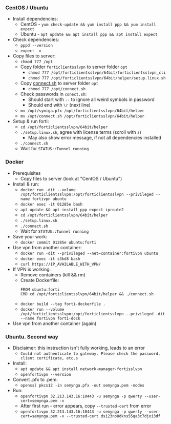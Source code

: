 ### CentOS / Ubuntu
* Install dependencies:
    * CentOS - `yum check-update && yum install ppp && yum install expect`
    * Ubuntu - `apt update && apt install ppp && apt install expect`
* Check dependencies:
    * `pppd --version`
    * `expect -v`
* Copy files to server:
    * `chmod 777 /opt`
    * Copy folder `forticlientsslvpn` to server folder `opt`
         * `chmod 777 /opt/forticlientsslvpn/64bit/forticlientsslvpn_cli`
         * `chmod 777 /opt/forticlientsslvpn/64bit/helper/setup.linux.sh`
    * Copy [connect.sh](connect.sh) to server folder `opt`
        * `chmod 777 /opt/connect.sh`
    * Check passwords in `conect.sh`:
        * Should start with `--` to ignore all weird symbols in password
        * Should end with `\r` (next line)
    * `mv /opt/symiga.pfx /opt/forticlientsslvpn/64bit/helper`
    * `mv /opt/connect.sh /opt/forticlientsslvpn/64bit/helper`
* Setup & run forti:
    * `cd /opt/forticlientsslvpn/64bit/helper`
    * `./setup.linux.sh`, agree with license terms (scroll with `z`)
        * May also show error message, if not all dependencies installed
    * `./connect.sh`
    * Wait for `STATUS::Tunnel running`

### Docker
* Prerequisites 
    * Copy files to server (look at "CentOS / Ubuntu")
* Install & run:
    * `docker run -dit --volume /opt/forticlientsslvpn:/opt/forticlientsslvpn --privileged --name fortivpn ubuntu`
    * `docker exec -it 01285e bash`
    * `apt update && apt install ppp expect iproute2`
    * `cd /opt/forticlientsslvpn/64bit/helper`
    * `./setup.linux.sh`
    * `./connect.sh`
    * Wait for `STATUS::Tunnel running`
* Save your work:
    * `docker commit 01285e ubuntu:forti`
* Use vpn from another container:
    * `docker run -dit --privileged --net=container:fortivpn ubuntu`
    * `docker exec -it s3kd8 bash`
    * `curl https://IP_AVAILABLE_WITH_VPN/`
* If VPN is working:
    * Remove containers (kill && rm)
    * Create Dockerfile:
        ```
        FROM ubuntu:forti
        CMD cd /opt/forticlientsslvpn/64bit/helper && ./connect.sh
        ```
    * `docker build --tag forti-dockerfile .`
    * `docker run --volume /opt/forticlientsslvpn:/opt/forticlientsslvpn --privileged -dit --name fortivpn forti-dock`
* Use vpn from another container (again)

### Ubuntu. Second way
* Disclaimer: this instruction isn't fully working, leads to an error
    * `Could not authenticate to gateway. Please check the password, client certificate, etc.s`
* Install:
    * `apt update && apt install network-manager-fortisslvpn`
    * `openfortivpn --version`
* Convert .pfx to .pem:
    * `openssl pkcs12 -in semynga.pfx -out semynga.pem -nodes`
* Run:
    * `openfortivpn 32.213.143.16:10443 -u semynga -p qwerty --user-cert=semynga.pem -v`
    * After first run - error appears, copy `--trusted-cert` from error
    * `openfortivpn 32.213.143.16:10443 -u semynga -p qwerty --user-cert=semynga.pem -v --trusted-cert dsi23no8dkns55qa3c7djoi3df`
